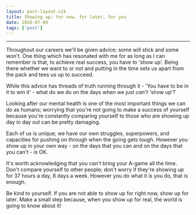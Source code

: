 ```yaml
---
layout: post-layout.njk 
title: Showing up: for now, for later, for you
date: 2020-07-09
tags: ['post']
---
```


*****

<!-- Excerpt Start -->
Throughout our careers we'll be given advice; some will stick and some won't. One thing which has resonated with me for as long as I can remember is that, to achieve real success, you have to 'show up'. Being there whether we want to or not and putting in the time sets us apart from the pack and tees us up to succeed.<!-- Excerpt End -->

While this advice has threads of truth running through it - 'You have to be in it to win it' - what do we do on the days when we just *can't* 'show up'?

Looking after our mental health is one of the most important things we can do as humans; worrying that you're not going to make a success of yourself because you're constantly comparing yourself to those who are showing up day in day out can be pretty damaging.

Each of us is unique; we have our own struggles, superpowers, and capacities for pushing on through when the going gets tough. However you show up in your own way - on the days that you can and on the days that you can't - is OK.

It's worth acknowledging that you can't bring your A-game all the time. Don't compare yourself to other people; don't worry if they're showing up for 37 hours a day, 8 days a week. However you do what it is you do, that is enough.

Be kind to yourself. If you are not able to show up for right now, show up for later. Make a small step because, when you show up for real, the world is going to know about it!